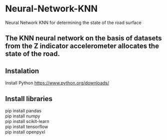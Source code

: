 # Neural-Network-KNN
Neural Network KNN for determining the state of the road surface

## The KNN neural network on the basis of datasets from the Z indicator accelerometer allocates the state of the road.


## Instalation 
Install Python https://www.python.org/downloads/

## Install libraries

pip install pandas<br>
pip install numpy<br>
pip install scikit-learn<br>
pip install tensorflow<br>
pip install openpyxl

